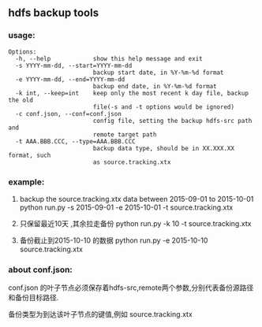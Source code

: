 ## hdfs backup tools                                                                                                                                                                                                   ### usage:```Options:  -h, --help            show this help message and exit  -s YYYY-mm-dd, --start=YYYY-mm-dd                        backup start date, in %Y-%m-%d format  -e YYYY-mm-dd, --end=YYYY-mm-dd                        backup end date, in %Y-%m-%d format  -k int, --keep=int    keep only the most recent k day file, backup the old                         file(-s and -t options would be ignored)  -c conf.json, --conf=conf.json                        config file, setting the backup hdfs-src path and                         remote target path  -t AAA.BBB.CCC, --type=AAA.BBB.CCC                        backup data type, should be in XX.XXX.XX format, such                        as source.tracking.xtx```### example:1. backup the source.tracking.xtx data between 2015-09-01 to 2015-10-01python run.py -s 2015-09-01 -e 2015-10-01 -t source.tracking.xtx2. 只保留最近10天 ,其余拉走备份python run.py -k 10 -t source.tracking.xtx3. 备份截止到2015-10-10 的数据python run.py -e 2015-10-10 source.tracking.xtx### about conf.json:conf.json 的叶子节点必须保存着hdfs-src,remote两个参数,分别代表备份源路径和备份目标路径. 备份类型为到达该叶子节点的键值,例如 source.tracking.xtx